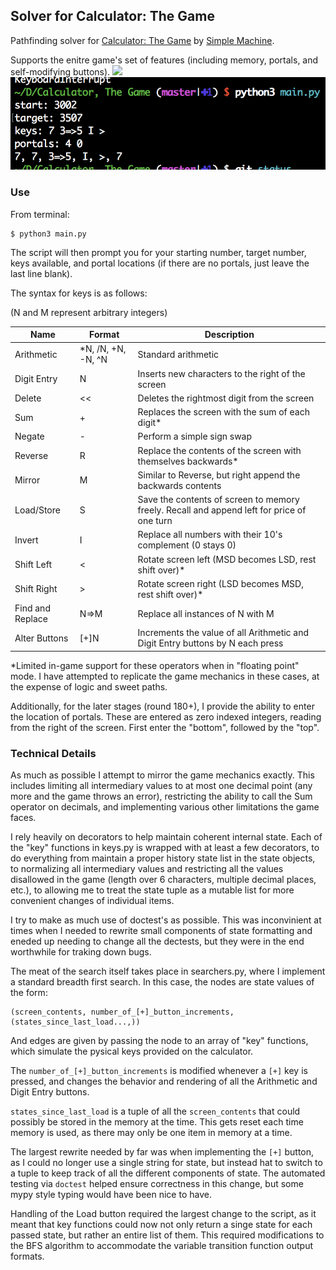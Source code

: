 ## Solver for Calculator: The Game

Pathfinding solver for [Calculator: The Game](http://www.simplemachine.co/game/calculator-the-game/) by [Simple Machine](http://www.simplemachine.co).

Supports the enitre game's set of features (including memory, portals, and self-modifying buttons).
<img src="https://raw.githubusercontent.com/JacksonKearl/Calculator-The-Game-solver/Game.jpeg" width="200">
![Use](https://raw.githubusercontent.com/JacksonKearl/Calculator-The-Game-solver/master/Use.png)
### Use
From terminal:
```
$ python3 main.py
```

The script will then prompt you for your starting number, target number, keys available, and portal locations (if there are no portals, just leave the last line blank).

The syntax for keys is as follows:

(N and M represent arbitrary integers)

| Name             | Format             | Description                                                                                |
| ---------------- | ------------------ | ------------------------------------------------------------------------------------------ |
| Arithmetic       | *N, /N, +N, -N, ^N | Standard arithmetic                                                                        |
| Digit Entry      | N                  | Inserts new characters to the right of the screen                                          |
| Delete           | <<                 | Deletes the rightmost digit from the screen                                                |
| Sum              | +                  | Replaces the screen with the sum of each digit*                                            |
| Negate           | -                  | Perform a simple sign swap                                                                 |
| Reverse          | R                  | Replace the contents of the screen with themselves backwards*                              |
| Mirror           | M                  | Similar to Reverse, but right append the backwards contents                                |
| Load/Store       | S                  | Save the contents of screen to memory freely. Recall and append left for price of one turn |
| Invert           | I                  | Replace all numbers with their 10's complement (0 stays 0)                                 |
| Shift Left       | <                  | Rotate screen left (MSD becomes LSD, rest shift over)*                                     |
| Shift Right      | >                  | Rotate screen right (LSD becomes MSD, rest shift over)*                                    |
| Find and Replace | N=>M               | Replace all instances of N with M                                                          |
| Alter Buttons    | [+]N               | Increments the value of all Arithmetic and Digit Entry buttons by N each press             |

\*Limited in-game support for these operators when in "floating point" mode. I have attempted to replicate the game mechanics in these cases, at the expense of logic and sweet paths.

Additionally, for the later stages (round 180+), I provide the ability to enter the location of portals. These are entered as zero indexed integers, reading from the right of the screen. First enter the "bottom", followed by the "top".

### Technical Details
As much as possible I attempt to mirror the game mechanics exactly. This includes limiting all intermediary values to at most one decimal point (any more and the game throws an error), restricting the ability to call the Sum operator on decimals, and implementing various other limitations the game faces.

I rely heavily on decorators to help maintain coherent internal state. Each of the "key" functions in keys.py is wrapped with at least a few decorators, to do everything from maintain a proper history state list in the state objects, to normalizing all intermediary values and restricting all the values disallowed in the game (length over 6 characters, multiple decimal places, etc.), to allowing me to treat the state tuple as a mutable list for more convenient changes of individual items.

I try to make as much use of doctest's as possible. This was inconvinient at times when I needed to rewrite small components of state formatting and eneded up needing to change all the dectests, but they were in the end worthwhile for traking down bugs. 

The meat of the search itself takes place in searchers.py, where I implement a standard breadth first search. In this case, the nodes are state values of the form:
```
(screen_contents, number_of_[+]_button_increments, (states_since_last_load...,))
```
And edges are given by passing the node to an array of "key" functions, which simulate the pysical keys provided on the calculator.

The `number_of_[+]_button_increments` is modified whenever a `[+]` key is pressed, and changes the behavior and rendering of all the Arithmetic and Digit Entry buttons. 

`states_since_last_load` is a tuple of all the `screen_contents` that could possibly be stored in the memory at the time. This gets reset each time memory is used, as there may only be one item in memory at a time.

The largest rewrite needed by far was when implementing the `[+]` button, as I could no longer use a single string for state, but instead hat to switch to a tuple to keep track of all the different components of state. The automated testing via `doctest` helped ensure correctness in this change, but some mypy style typing would have been nice to have.

Handling of the Load button required the largest change to the script, as it meant that key functions could now not only return a singe state for each passed state,
but rather an entire list of them. This required modifications to the BFS algorithm to accommodate the variable transition function output formats.
